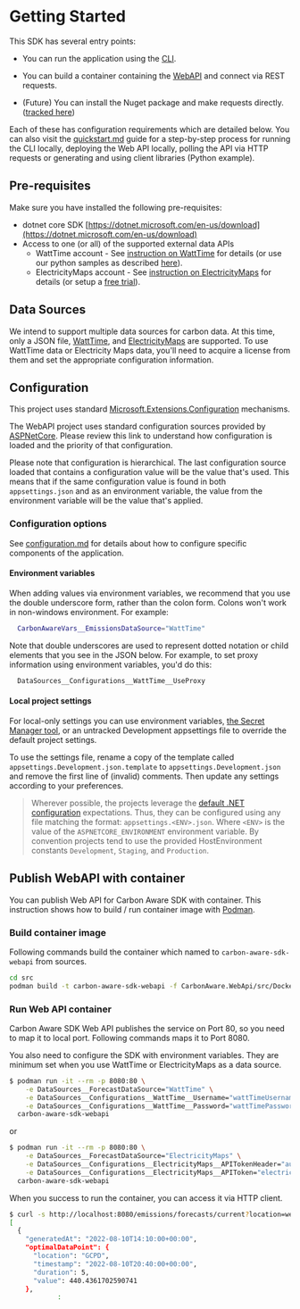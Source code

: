 # Getting Started

This SDK has several entry points:

- You can run the application using the [CLI](./src/CarbonAware.CLI).

- You can build a container containing the [WebAPI](./src/CarbonAware.WebApi)
  and connect via REST requests.

- (Future) You can install the Nuget package and make requests directly.
  ([tracked here](https://github.com/Green-Software-Foundation/carbon-aware-sdk/issues/40))

Each of these has configuration requirements which are detailed below. You can
also visit the [quickstart.md](docs/quickstart.md) guide for a step-by-step
process for running the CLI locally, deploying the Web API locally, polling the
API via HTTP requests or generating and using client libraries (Python example).

## Pre-requisites

Make sure you have installed the following pre-requisites:

- dotnet core SDK
  [https://dotnet.microsoft.com/en-us/download](https://dotnet.microsoft.com/en-us/download)
- Access to one (or all) of the supported external data APIs
  - WattTime account - See
    [instruction on WattTime](https://www.watttime.org/api-documentation/#register-new-user)
    for details (or use our python samples as described
    [here](samples/watttime-registration/readme.md)).
  - ElectricityMaps account - See
    [instruction on ElectricityMaps](https://api-portal.electricitymaps.com/home)
    for details (or setup a
    [free trial](https://api-portal.electricitymaps.com)).

## Data Sources

We intend to support multiple data sources for carbon data. At this time, only a
JSON file, [WattTime](https://www.watttime.org/), and
[ElectricityMaps](https://www.electricitymaps.com/) are supported. To use
WattTime data or Electricity Maps data, you'll need to acquire a license from
them and set the appropriate configuration information.

## Configuration

This project uses standard
[Microsoft.Extensions.Configuration](https://docs.microsoft.com/en-us/dotnet/core/extensions/configuration)
mechanisms.

The WebAPI project uses standard configuration sources provided by
[ASPNetCore](https://docs.microsoft.com/en-us/aspnet/core/fundamentals/configuration/).
Please review this link to understand how configuration is loaded and the
priority of that configuration.

Please note that configuration is hierarchical. The last configuration source
loaded that contains a configuration value will be the value that's used. This
means that if the same configuration value is found in both `appsettings.json`
and as an environment variable, the value from the environment variable will be
the value that's applied.

### Configuration options

See [configuration.md](/docs/configuration.md) for details about how to
configure specific components of the application.

#### Environment variables

When adding values via environment variables, we recommend that you use the
double underscore form, rather than the colon form. Colons won't work in
non-windows environment. For example:

```bash
  CarbonAwareVars__EmissionsDataSource="WattTime"
```

Note that double underscores are used to represent dotted notation or child
elements that you see in the JSON below. For example, to set proxy information
using environment variables, you'd do this:

```bash
  DataSources__Configurations__WattTime__UseProxy
```

#### Local project settings

For local-only settings you can use environment variables,
[the Secret Manager tool](https://learn.microsoft.com/en-us/aspnet/core/security/app-secrets?view=aspnetcore-6.0&tabs=windows#secret-manager),
or an untracked Development appsettings file to override the default project
settings.

To use the settings file, rename a copy of the template called
`appsettings.Development.json.template` to `appsettings.Development.json` and
remove the first line of (invalid) comments. Then update any settings according
to your preferences.

> Wherever possible, the projects leverage the
> [default .NET configuration](https://learn.microsoft.com/en-us/aspnet/core/fundamentals/configuration/?view=aspnetcore-6.0#default-application-configuration-sources)
> expectations. Thus, they can be configured using any file matching the format:
> `appsettings.<ENV>.json`. Where `<ENV>` is the value of the
> `ASPNETCORE_ENVIRONMENT` environment variable. By convention projects tend to
> use the provided HostEnvironment constants `Development`, `Staging`, and
> `Production`.

## Publish WebAPI with container

You can publish Web API for Carbon Aware SDK with container. This instruction
shows how to build / run container image with [Podman](https://podman.io/).

### Build container image

Following commands build the container which named to `carbon-aware-sdk-webapi`
from sources.

```bash
cd src
podman build -t carbon-aware-sdk-webapi -f CarbonAware.WebApi/src/Dockerfile .
```

### Run Web API container

Carbon Aware SDK Web API publishes the service on Port 80, so you need to map it
to local port. Following commands maps it to Port 8080.

You also need to configure the SDK with environment variables. They are minimum
set when you use WattTime or ElectricityMaps as a data source.

```bash
$ podman run -it --rm -p 8080:80 \
    -e DataSources__ForecastDataSource="WattTime" \
    -e DataSources__Configurations__WattTime__Username="wattTimeUsername" \
    -e DataSources__Configurations__WattTime__Password="wattTimePassword" \
  carbon-aware-sdk-webapi
```

or

```bash
$ podman run -it --rm -p 8080:80 \
    -e DataSources__ForecastDataSource="ElectricityMaps" \
    -e DataSources__Configurations__ElectricityMaps__APITokenHeader="auth-token" \
    -e DataSources__Configurations__ElectricityMaps__APIToken="electricityMapsToken" \
  carbon-aware-sdk-webapi
```

When you success to run the container, you can access it via HTTP client.

```bash
$ curl -s http://localhost:8080/emissions/forecasts/current?location=westus2 | jq
[
  {
    "generatedAt": "2022-08-10T14:10:00+00:00",
    "optimalDataPoint": {
      "location": "GCPD",
      "timestamp": "2022-08-10T20:40:00+00:00",
      "duration": 5,
      "value": 440.4361702590741
    },
            :
```
